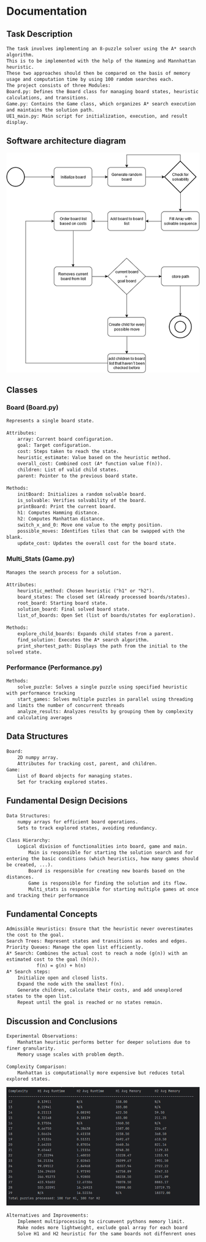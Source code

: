 # Documentation

## Task Description

    The task involves implementing an 8-puzzle solver using the A* search algorithm.
    This is to be implemented with the help of the Hamming and Mannhattan heuristic.
    These two approaches should then be compared on the basis of memory usage and computation time by using 100 ramdom searches each.
    The project consists of three Modules: 
    Board.py: Defines the Board class for managing board states, heuristic calculations, and transitions.
    Game.py: Contains the Game class, which organizes A* search execution and maintains the solution path.
    UE1_main.py: Main script for initialization, execution, and result display.


## Software architecture diagram

![Diagram_8_Puzzle.drawio.png](Diagram_8_Puzzle.drawio.png)

## Classes

### Board (Board.py)

    Represents a single board state.

    Attributes:
        array: Current board configuration.
        goal: Target configuration.
        cost: Steps taken to reach the state.
        heuristic_estimate: Value based on the heuristic method.
        overall_cost: Combined cost (A* function value f(n)).
        children: List of valid child states.
        parent: Pointer to the previous board state.

    Methods:
        initBoard: Initializes a random solvable board.
        is_solvable: Verifies solvability of the board.
        printBoard: Print the current board.
        h1: Computes Hamming distance.
        h2: Computes Manhattan distance.
        switch_x_and_0: Move one value to the empty position.
        possible_moves: Identifies tiles that can be swapped with the blank.
        update_cost: Updates the overall cost for the board state.

### Multi_Stats (Game.py)

    Manages the search process for a solution.

    Attributes:
        heuristic_method: Chosen heuristic ("h1" or "h2").
        board_states: The closed set (Already processed boards/states).
        root_board: Starting board state.
        solution_board: Final solved board state.
        list_of_boards: Open Set (list of boards/states for exploration).

    Methods:
        explore_child_boards: Expands child states from a parent.
        find_solution: Executes the A* search algorithm.
        print_shortest_path: Displays the path from the initial to the solved state.

### Performance (Performance.py)

    Methods:
        solve_puzzle: Solves a single puzzle using specified heuristic with performance tracking
        start_games: Solves multiple puzzles in parallel using threading and limits the number of concurrent threads
        analyze_results: Analyzes results by grouping them by complexity and calculating averages

## Data Structures

    Board:
        2D numpy array.
        Attributes for tracking cost, parent, and children.
    Game:
        List of Board objects for managing states.
        Set for tracking explored states.


## Fundamental Design Decisions

    Data Structures: 
        numpy arrays for efficient board operations.
        Sets to track explored states, avoiding redundancy.

    Class Hierarchy:
        Logical division of functionalities into board, game and main.
            Main is responsible for starting the solution search and for entering the basic conditions (which heuristics, how many games should be created, ...).
            Board is responsible for creating new boards based on the distances.
            Game is responsible for finding the solution and its flow.
            Multi_stats is responsible for starting multiple games at once and tracking their performance

## Fundamental Concepts

    Admissible Heuristics: Ensure that the heuristic never overestimates the cost to the goal.
    Search Trees: Represent states and transitions as nodes and edges.
    Priority Queues: Manage the open list efficiently.
    A* Search: Combines the actual cost to reach a node (g(n)) with an estimated cost to the goal (h(n)).
               f(n) = g(n) + h(n)
    A* Search steps:
        Initialize open and closed lists.
        Expand the node with the smallest f(n).
        Generate children, calculate their costs, and add unexplored states to the open list.
        Repeat until the goal is reached or no states remain.


## Discussion and Conclusions

    Experimental Observations:
        Manhattan heuristic performs better for deeper solutions due to finer granularity.
        Memory usage scales with problem depth.

    Complexity Comparison:
        Manhattan is computationally more expensive but reduces total explored states.

![img.png](Table_of_100_games_h1_h2.png)

    Alternatives and Improvements:
        Implement multiprocessing to circumvent pythons memory limit.
        Make nodes more lightweight, exclude goal array for each board
        Solve H1 and H2 heuristic for the same boards not diffenrent ones